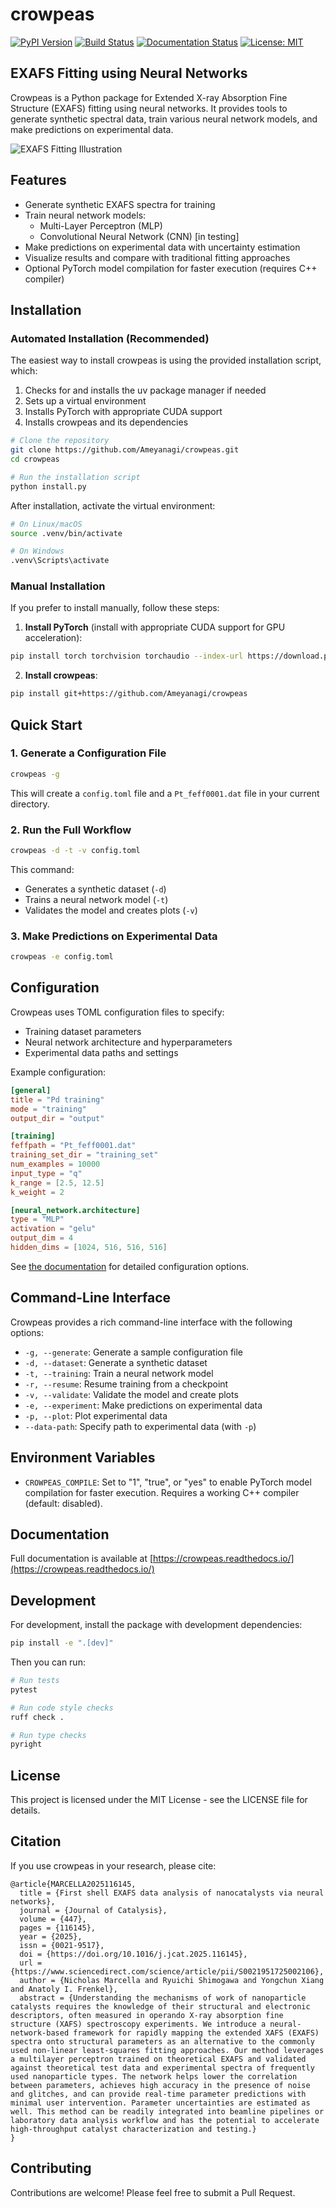 # crowpeas

[![PyPI Version](https://img.shields.io/pypi/v/crowpeas.svg)](https://pypi.python.org/pypi/crowpeas)
[![Build Status](https://img.shields.io/travis/Ameyanagi/crowpeas.svg)](https://travis-ci.com/Ameyanagi/crowpeas)
[![Documentation Status](https://readthedocs.org/projects/crowpeas/badge/?version=latest)](https://crowpeas.readthedocs.io/en/latest/?version=latest)
[![License: MIT](https://img.shields.io/badge/License-MIT-yellow.svg)](https://opensource.org/licenses/MIT)

## EXAFS Fitting using Neural Networks

Crowpeas is a Python package for Extended X-ray Absorption Fine Structure (EXAFS) fitting using neural networks. It provides tools to generate synthetic spectral data, train various neural network models, and make predictions on experimental data.

![EXAFS Fitting Illustration](https://raw.githubusercontent.com/Ameyanagi/crowpeas/main/images/illustration.png)

## Features

- Generate synthetic EXAFS spectra for training
- Train neural network models:
  - Multi-Layer Perceptron (MLP)
  - Convolutional Neural Network (CNN) [in testing]
- Make predictions on experimental data with uncertainty estimation
- Visualize results and compare with traditional fitting approaches
- Optional PyTorch model compilation for faster execution (requires C++ compiler)

## Installation

### Automated Installation (Recommended)

The easiest way to install crowpeas is using the provided installation script, which:
1. Checks for and installs the uv package manager if needed
2. Sets up a virtual environment
3. Installs PyTorch with appropriate CUDA support
4. Installs crowpeas and its dependencies

```bash
# Clone the repository
git clone https://github.com/Ameyanagi/crowpeas.git
cd crowpeas

# Run the installation script
python install.py
```

After installation, activate the virtual environment:

```bash
# On Linux/macOS
source .venv/bin/activate

# On Windows
.venv\Scripts\activate
```

### Manual Installation

If you prefer to install manually, follow these steps:

1. **Install PyTorch** (install with appropriate CUDA support for GPU acceleration):

```bash
pip install torch torchvision torchaudio --index-url https://download.pytorch.org/whl/cu121
```

2. **Install crowpeas**:

```bash
pip install git+https://github.com/Ameyanagi/crowpeas
```

## Quick Start

### 1. Generate a Configuration File

```bash
crowpeas -g
```

This will create a `config.toml` file and a `Pt_feff0001.dat` file in your current directory.

### 2. Run the Full Workflow

```bash
crowpeas -d -t -v config.toml
```

This command:
- Generates a synthetic dataset (`-d`)
- Trains a neural network model (`-t`)
- Validates the model and creates plots (`-v`)

### 3. Make Predictions on Experimental Data

```bash
crowpeas -e config.toml
```

## Configuration

Crowpeas uses TOML configuration files to specify:
- Training dataset parameters
- Neural network architecture and hyperparameters
- Experimental data paths and settings

Example configuration:

```toml
[general]
title = "Pd training"
mode = "training"
output_dir = "output"

[training]
feffpath = "Pt_feff0001.dat"
training_set_dir = "training_set"
num_examples = 10000
input_type = "q"
k_range = [2.5, 12.5]
k_weight = 2

[neural_network.architecture]
type = "MLP"
activation = "gelu" 
output_dim = 4
hidden_dims = [1024, 516, 516, 516]
```

See [the documentation](https://crowpeas.readthedocs.io/) for detailed configuration options.

## Command-Line Interface

Crowpeas provides a rich command-line interface with the following options:

- `-g, --generate`: Generate a sample configuration file
- `-d, --dataset`: Generate a synthetic dataset
- `-t, --training`: Train a neural network model
- `-r, --resume`: Resume training from a checkpoint
- `-v, --validate`: Validate the model and create plots
- `-e, --experiment`: Make predictions on experimental data
- `-p, --plot`: Plot experimental data
- `--data-path`: Specify path to experimental data (with `-p`)

## Environment Variables

- `CROWPEAS_COMPILE`: Set to "1", "true", or "yes" to enable PyTorch model compilation for faster execution. Requires a working C++ compiler (default: disabled).

## Documentation

Full documentation is available at [https://crowpeas.readthedocs.io/](https://crowpeas.readthedocs.io/)

## Development

For development, install the package with development dependencies:

```bash
pip install -e ".[dev]"
```

Then you can run:

```bash
# Run tests
pytest

# Run code style checks
ruff check .

# Run type checks
pyright
```

## License

This project is licensed under the MIT License - see the LICENSE file for details.

## Citation

If you use crowpeas in your research, please cite:

```
@article{MARCELLA2025116145,
  title = {First shell EXAFS data analysis of nanocatalysts via neural networks},
  journal = {Journal of Catalysis},
  volume = {447},
  pages = {116145},
  year = {2025},
  issn = {0021-9517},
  doi = {https://doi.org/10.1016/j.jcat.2025.116145},
  url = {https://www.sciencedirect.com/science/article/pii/S0021951725002106},
  author = {Nicholas Marcella and Ryuichi Shimogawa and Yongchun Xiang and Anatoly I. Frenkel},
  abstract = {Understanding the mechanisms of work of nanoparticle catalysts requires the knowledge of their structural and electronic descriptors, often measured in operando X-ray absorption fine structure (XAFS) spectroscopy experiments. We introduce a neural-network-based framework for rapidly mapping the extended XAFS (EXAFS) spectra onto structural parameters as an alternative to the commonly used non-linear least-squares fitting approaches. Our method leverages a multilayer perceptron trained on theoretical EXAFS and validated against theoretical test data and experimental spectra of frequently used nanoparticle types. The network helps lower the correlation between parameters, achieves high accuracy in the presence of noise and glitches, and can provide real-time parameter predictions with minimal user intervention. Parameter uncertainties are estimated as well. This method can be readily integrated into beamline pipelines or laboratory data analysis workflow and has the potential to accelerate high-throughput catalyst characterization and testing.}
}
```

## Contributing

Contributions are welcome! Please feel free to submit a Pull Request.